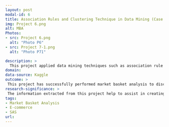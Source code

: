 ```yaml
---
layout: post
modal-id: 6
title: Association Rules and Clustering Technique in Data Mining (Case Study of Online Retail)
img: Project 6.png
alt: MBA
Photos:
- src: Project 6.png
  alt: "Photo P6"
- src: Project 7-1.png
  alt: "Photo P71"

description: >
  This project applied data mining techniques such as association rule mining also known as market basket analysis and clustering on online retail data to extract useful insight and interesting pattern which would help in marketing analysis.
domain: 
data-source: Kaggle
outcome: >
 This project has successfully performed market basket analysis to discover strong association between items such that both items were bought frequently together while clustering provided information on  customers’ purchase behavior and forms cluster based on their similarities.
research-significance: >
 The information extracted from this project help to assist in creating product recommendation and designing targeted marketing campaign.
tags:
- Market Basket Analysis
- E-commerce
- SAS
url: 
---
```

